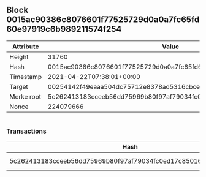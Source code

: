 ## Block 0015ac90386c8076601f77525729d0a0a7fc65fd60e97919c6b989211574f254

Attribute | Value
--- | ---
Height | 31760
Hash | 0015ac90386c8076601f77525729d0a0a7fc65fd60e97919c6b989211574f254
Timestamp | 2021-04-22T07:38:01+00:00
Target | 00254142f49eaaa504dc75712e8378ad5316cbcead634704b3734b6271167cc4
Merke root | 5c262413183cceeb56dd75969b80f97af79034fc0ed17c8501675f96dea02853
Nonce | 224079666

```

```

### Transactions

Hash | Amount
--- | ---
[5c262413183cceeb56dd75969b80f97af79034fc0ed17c8501675f96dea02853](5c262413183cceeb56dd75969b80f97af79034fc0ed17c8501675f96dea02853.md) | 10.00000000 SKEPTI 
